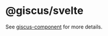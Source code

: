 # @giscus/svelte

See [giscus-component][giscus-component] for more details.

[giscus-component]: https://github.com/giscus/giscus-component
